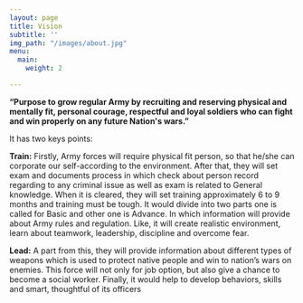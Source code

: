 ```yaml
---
layout: page
title: Vision
subtitle: ''
img_path: "/images/about.jpg"
menu:
  main:
    weight: 2

---
```

**“Purpose to grow regular Army by recruiting and reserving physical and mentally fit, personal courage, respectful and loyal soldiers who can fight and win properly on any future Nation's wars.”**

It has two keys points:

**Train:** Firstly, Army forces will require physical fit person, so that he/she can corporate our self-according to the environment. After that, they will set exam and documents process in which check about person record regarding to any criminal issue as well as exam is related to General knowledge. When it is cleared, they will set training approximately 6 to 9 months and training must be tough. It would divide into two parts one is called for Basic and other one is Advance. In which information will provide about Army rules and regulation. Like, it will create realistic environment, learn about teamwork, leadership, discipline and overcome fear.

**Lead:** A part from this, they will provide information about different types of weapons which is used to protect native people and win to nation’s wars on enemies. This force will not only for job option, but also give a chance to become a social worker. Finally, it would help to develop behaviors, skills and smart, thoughtful of its officers